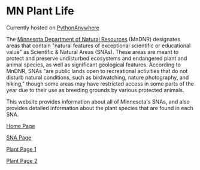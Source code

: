 # MN Plant Life

Currently hosted on [PythonAnywhere](https://cdufault.pythonanywhere.com)

The [Minnesota Department of Natural Resources](https://www.dnr.state.mn.us/snas/what_are.html) (MnDNR)
designates areas that contain "natural features of exceptional scientific or educational value" as Scientific &
Natural Areas (SNAs). These areas are meant to protect and preserve undisturbed ecosystems and endangered plant and
animal species, as well as significant geological features. According to MnDNR, SNAs "are public lands open to
recreational activities that do not disturb natural conditions, such as birdwatching, nature photography, and
hiking," though some areas may have restricted access in some parts of the year due to their use as breeding grounds
by various protected animals.

This website provides information about all of Minnesota's SNAs, and also provides detailed information about the
plant species that are found in each SNA.

[Home Page](https://i.imgur.com/uKO2DZZ.png)

[SNA Page](https://i.imgur.com/neRu1b8.png)

[Plant Page 1](https://i.imgur.com/xZLP5If.png)

[Plant Page 2](https://i.imgur.com/pIC8wme.png)
